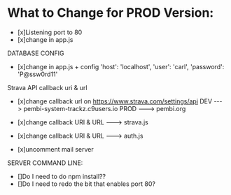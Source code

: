 What to Change for PROD Version:
================================

- [x]Listening port to 80
- [x]change in app.js

DATABASE CONFIG
- [x]change in app.js + config
    'host': 'localhost',
    'user': 'carl',
    'password': 'P@ssw0rd11'

Strava API callback uri & url
- [x]change callback url on https://www.strava.com/settings/api
    DEV ---> pembi-system-trackz.c9users.io
    PROD ---> pembi.org
- [x]change callback URI & URL ---> strava.js
- [x]change callback URI & URL ---> auth.js

- [x]uncomment mail server

SERVER COMMAND LINE:
- []Do I need to do npm install??
- []Do I need to redo the bit that enables port 80?

